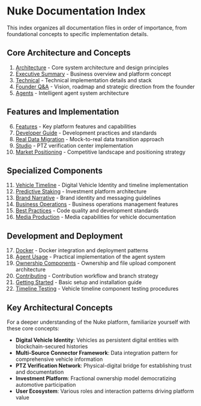 # Nuke Documentation Index

This index organizes all documentation files in order of importance, from foundational concepts to specific implementation details.

## Core Architecture and Concepts

1. [Architecture](./ARCHITECTURE.md) - Core system architecture and design principles
2. [Executive Summary](./EXECUTIVE_SUMMARY.md) - Business overview and platform concept
3. [Technical](./TECHNICAL.md) - Technical implementation details and stack
4. [Founder Q&A](./FOUNDER_QA.md) - Vision, roadmap and strategic direction from the founder
5. [Agents](./AGENTS.md) - Intelligent agent system architecture

## Features and Implementation

6. [Features](./FEATURES.md) - Key platform features and capabilities
7. [Developer Guide](./DEVELOPER_GUIDE.md) - Development practices and standards
8. [Real Data Migration](./REAL_DATA_MIGRATION.md) - Mock-to-real data transition approach
9. [Studio](./STUDIO.md) - PTZ verification center implementation
10. [Market Positioning](./MARKET_POSITIONING.md) - Competitive landscape and positioning strategy

## Specialized Components

11. [Vehicle Timeline](./VEHICLE_TIMELINE.md) - Digital Vehicle Identity and timeline implementation
12. [Predictive Staking](./PREDICTIVE_STAKING.md) - Investment platform architecture
13. [Brand Narrative](./BRAND_NARRATIVE.md) - Brand identity and messaging guidelines
14. [Business Operations](./BUSINESS_OPS.md) - Business operations management features
15. [Best Practices](./BEST_PRACTICES.md) - Code quality and development standards
16. [Media Production](./MEDIA_PRODUCTION.md) - Media capabilities for vehicle documentation

## Development and Deployment

17. [Docker](./DOCKER.md) - Docker integration and deployment patterns
18. [Agent Usage](./AGENT_USAGE.md) - Practical implementation of the agent system
19. [Ownership Components](./ownership-components.md) - Ownership and file upload component architecture
20. [Contributing](./CONTRIBUTING.md) - Contribution workflow and branch strategy
21. [Getting Started](./GETTING_STARTED.md) - Basic setup and installation guide
22. [Timeline Testing](../TIMELINE_TESTING.md) - Vehicle timeline component testing procedures

## Key Architectural Concepts

For a deeper understanding of the Nuke platform, familiarize yourself with these core concepts:

- **Digital Vehicle Identity**: Vehicles as persistent digital entities with blockchain-secured histories
- **Multi-Source Connector Framework**: Data integration pattern for comprehensive vehicle information
- **PTZ Verification Network**: Physical-digital bridge for establishing trust and documentation
- **Investment Platform**: Fractional ownership model democratizing automotive participation
- **User Ecosystem**: Various roles and interaction patterns driving platform value
